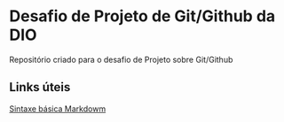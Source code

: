 # Desafio de Projeto de Git/Github da DIO
Repositório criado para o desafio de Projeto sobre Git/Github

## Links úteis
[Sintaxe básica Markdowm](https://www.markdownguide.org/basic-syntax)
